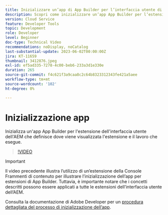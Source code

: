```yaml
---
title: Inizializzare un’app di App Builder per l’interfaccia utente di AEM
description: Scopri come inizializzare un’app App Builder per l’estensione dell’interfaccia utente dell’AEM che definisce dove viene visualizzata l’estensione e il lavoro che esegue.
version: Cloud Service
feature: Developer Tools
topic: Development
role: Developer
level: Beginner
doc-type: Technical Video
recommendations: noDisplay, noCatalog
last-substantial-update: 2023-06-02T00:00:00Z
jira: KT-11659
thumbnail: 3412876.jpeg
exl-id: ef5ad335-7278-4c00-beb6-233a3d1e330e
duration: 265
source-git-commit: f4c621f3a9caa8c2c64b8323312343fe421a5aee
workflow-type: tm+mt
source-wordcount: '102'
ht-degree: 0%

---
```


# Inizializzazione app

Inizializza un&#39;app App Builder per l&#39;estensione dell&#39;interfaccia utente dell&#39;AEM che definisce dove viene visualizzata l&#39;estensione e il lavoro che esegue.

>[!VIDEO](https://video.tv.adobe.com/v/3412876?quality=12&learn=on)

>[!IMPORTANT]
>
> Il video precedente illustra l’utilizzo di un’estensione della Console Frammenti di contenuto per illustrare l’inizializzazione dell’app per estensioni di App Builder. Tuttavia, è importante notare che i concetti descritti possono essere applicati a tutte le estensioni dell’interfaccia utente dell’AEM.

Consulta la documentazione di Adobe Developer per un [procedura dettagliata del processo di inizializzazione dell’app](https://developer.adobe.com/uix/docs/services/aem-cf-console-admin/code-generation/#launch-code-generation-during-project-initialization).
